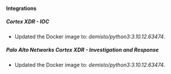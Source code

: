 #### Integrations
##### Cortex XDR - IOC
- Updated the Docker image to: *demisto/python3:3.10.12.63474*.
##### Palo Alto Networks Cortex XDR - Investigation and Response
- Updated the Docker image to: *demisto/python3:3.10.12.63474*.
